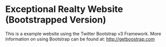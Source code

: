 # Exceptional Realty Website (Bootstrapped Version)

This is a example website using the Twitter Bootstrap v3 Framework.  More information on using Bootstrap can be found at: http://getboostrap.com
